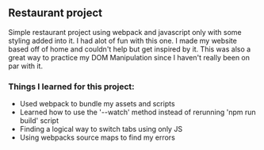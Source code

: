 ## Restaurant project
Simple restaurant project using webpack and javascript only with some styling added into it.
I had alot of fun with this one. I made my website based off of home and couldn't help but get inspired by it.
This was also a great way to practice my DOM Manipulation since I haven't really been on par with it.

### Things I learned for this project:

- Used webpack to bundle my assets and scripts
- Learned how to use the '--watch' method instead of rerunning 'npm run build' script
- Finding a logical way to switch tabs using only JS
- Using webpacks source maps to find my errors

